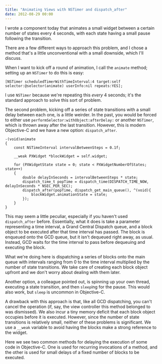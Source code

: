 ```yaml
---
title: "Animating Views with NSTimer and dispatch_after"
date: 2012-08-29 00:00
---
```


<import><p>I wrote a component today that animates a small widget between a certain number of states every 4 seconds, with each state having a small pause following the transition.</p>

<p>There are a few different ways to approach this problem, and I chose a method that's a little unconventional with a small downside, which I'll discuss. </p>

<p>When I want to kick off a round of animation, I call the <code>animate</code> method; setting up an <code>NSTimer</code> to do this is easy:</p>

<pre><code>[NSTimer scheduledTimerWithTimeInterval:4 target:self selector:@selector(animate) userInfo:nil repeats:YES];
</code></pre>

<p>I use <code>NSTimer</code> because we're repeating this <em>every</em> 4 seconds; it's the standard approach to solve this sort of problem.</p>

<p>The second problem, kicking off a series of state transitions with a small delay between each one, is a little weirder. In the past, you would be forced to either use <code>performSelector:withObject:afterDelay:</code> or another <code>NSTimer</code>, which is thrown away after the last transition. However, this is modern Objective-C and we have a new option: <code>dispatch_after</code>.</p>

<pre><code>-(void)animate
{
    const NSTimeInterval intervalBetweenSteps = 0.1f;

    __weak PXWidget *blockWidget = self.widget;

    for (PXWidgetState state = 0; state &lt; PXWidgetNumberOfStates; state++)
    {
        double delayInSeconds = intervalBetweenSteps * state;
        dispatch_time_t popTime = dispatch_time(DISPATCH_TIME_NOW, delayInSeconds * NSEC_PER_SEC);
        dispatch_after(popTime, dispatch_get_main_queue(), ^(void){
            blockWidget.animationState = state;
        });
    }
}
</code></pre>

<p>This may seem a little peculiar, especially if you haven't used <code>dispatch_after</code> before. Essentially, what it does is take a parameter representing a time interval, a Grand Central Dispatch queue, and a block object to be executed after that time interval has passed. The block is enqueued onto the GCD queue, but it isn't dequeued right away, as usual. Instead, GCD waits for the time interval to pass before dequeuing and executing the block.</p>

<p>What we're doing here is dispatching a series of blocks onto the main queue with intervals ranging from 0 to the time interval multiplied by the number of state transitions. We take care of creating each block object upfront and we don't worry about dealing with them later.</p>

<p>Another option, a colleague pointed out, is spinning up your own thread, executing a state transition, and then <code>sleep</code>ing for the pause. This would also work, but <code>sleep</code> is uncommon in Objective-C.</p>

<p>A drawback with this approach is that, like all GCD dispatching, you can't cancel the operation (if, say, the view controller this method belonged to was dismissed). We also incur a tiny memory deficit that each block object occupies before it is executed. However, since the number of state transitions is relatively small, neither of these problems is significant. We use a <code>__weak</code> variable to avoid having the blocks make a strong reference to the widget.</p>

<p>Here we see two common methods for delaying the execution of some code in Objective-C. One is used for recurring invocations of a method, and the other is used for small delays of a fixed number of blocks to be executed. </p></import>

<!-- more -->

